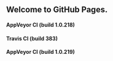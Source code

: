 ## Welcome to GitHub Pages.

#### AppVeyor CI (build 1.0.218)

#### Travis CI (build 383)

#### AppVeyor CI (build 1.0.219)
